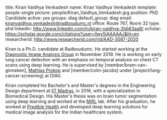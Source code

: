 title: Kiran Vaidhya Venkadesh
name: Kiran Vaidhya Venkadesh
template: people-single
picture: people/Kiran_Vaidhya_Venkadesh.jpg
position: PhD Candidate
active: yes
groups: diag
default_group: diag
email: kiranvaidhya.venkadesh@radboudumc.nl
office: Route 767, Room 32
type: phd
linkedin: http://www.linkedin.com/in/kiran-vaidhya-2bb63aa8/
scholar: https://scholar.google.com/citations?user=jIwy5iAAAAAJ&hl=en
researcherid: http://www.researcherid.com/rid/AAD-3087-2020

Kiran is a Ph.D. candidate at Radboudumc. He started working at the [Diagnostic Image Analysis Group](https://www.diagnijmegen.nl/) in November 2019. He is working on early lung cancer detection with an emphasis on temporal analysis on chest CT scans using deep learning. He is supervised by [member/bram-van-ginneken], [Mathias Prokop](https://www.radboudumc.nl/en/people/mathias-prokop) and [member/colin-jacobs] under [project/lung-cancer-screening] at DIAG.

Kiran completed his Bachelor's and Master's degrees in the Engineering Design department at [IIT Madras](https://www.iitm.ac.in/), in 2016, with a specialization in Biomedical Design. His Master's thesis was on brain tumor segmentation using deep learning and worked at the [MiRL](https://ed.iitm.ac.in/~gankrish/) lab. After his graduation, he worked at [Predible Health](http://prediblehealth.com/) and developed deep learning solutions for medical image analysis for the Indian healthcare system.
